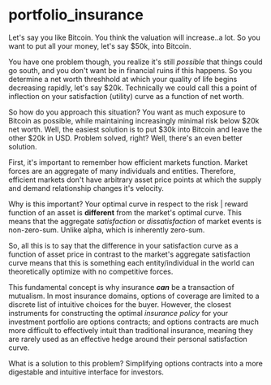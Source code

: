 # portfolio_insurance

Let's say you like Bitcoin. You think the valuation will increase..a lot. So you want to put all your money, let's say $50k, into Bitcoin.

You have one problem though, you realize it's still *possible* that things could go south, and you don't want be in financial ruins if this happens. So you determine a net worth threshhold at which your quality of life begins decreasing rapidly, let's say $20k. Technically we could call this a point of inflection on your satisfaction (utility) curve as a function of net worth.

So how do you approach this situation? You want as much exposure to Bitcoin as possible, while maintaining increasingly minimal risk below $20k net worth.
Well, the easiest solution is to put $30k into Bitcoin and leave the other $20k in USD. Problem solved, right? Well, there's an even better solution.

First, it's important to remember how efficient markets function. Market forces are an aggregate of many individuals and entities. Therefore, efficient markets don't have arbitrary asset price points at which the supply and demand relationship changes it's velocity.

Why is this important? Your optimal curve in respect to the risk | reward function of an asset is **different** from the market's optimal curve.
This means that the aggregate *satisfaction* or *dissatisfaction* of market events is non-zero-sum. Unlike alpha, which is inherently zero-sum.

So, all this is to say that the difference in your satisfaction curve as a function of asset price in contrast to the market's aggregate satisfaction curve means that this is something each entity/individual in the world can theoretically optimize with no competitive forces.


This fundamental concept is why insurance ***can*** be a transaction of mutualism. In most insurance domains, options of coverage are limited to a discrete list of intuitive choices for the buyer. However, the closest instruments for constructing the optimal *insurance policy* for your investment portfolio are options contracts; and options contracts are much more difficult to effectively intuit than traditional insurance, meaning they are rarely used as an effective hedge around their personal satisfaction curve.

What is a solution to this problem? Simplifying options contracts into a more digestable and intuitive interface for investors.


